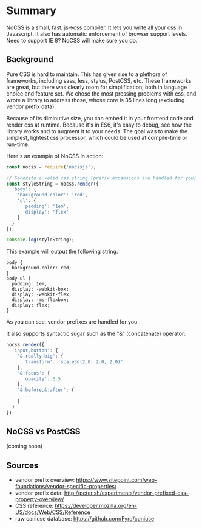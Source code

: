 # Summary
NoCSS is a small, fast, js->css compiler. It lets you write all your css in Javascript. It also has automatic enforcement of browser support levels. Need to support IE 8? NoCSS will make sure you do.

## Background
Pure CSS is hard to maintain. This has given rise to a plethora of frameworks, including sass, less, stylus, PostCSS, etc. These frameworks are great, but there was clearly room for simplification, both in language choice and feature set. We chose the most pressing problems with css, and wrote a library to address those, whose core is 35 lines long (excluding vendor prefix data).

Because of its diminutive size, you can embed it in your frontend code and render css at runtime. Because it's in ES6, it's easy to debug, see how the library works and to augment it to your needs. The goal was to make the simplest, lightest css processor, which could be used at compile-time or run-time.

Here's an example of NoCSS in action:

```javascript
const nocss = require('nocssjs');

// Generate a valid css string (prefix expansions are handled for you)
const styleString = nocss.render({
  'body': {
    'background-color': 'red',
    'ul': {
      'padding': '1em',
      'display': 'flex'
    }
  }
});

console.log(styleString);
```

This example will output the following string:

```
body {
  background-color: red;
}
body ul {
  padding: 1em,
  display: -webkit-box;
  display: -webkit-flex;
  display: -ms-flexbox;
  display: flex;
}
```

As you can see, vendor prefixes are handled for you.

It also supports syntactic sugar such as the "&" (concatenate) operator:

```javascript
nocss.render({
  'input,button': {
    '&.really-big': {
      'transform': 'scale3d(2.0, 2.0, 2.0)'
    },
    '&:focus': {
      'opacity': 0.5
    },
    '&:before,&:after': {
      ...
    }
  }
});
```

## NoCSS vs PostCSS
(coming soon)

## Sources
* vendor prefix overview: https://www.sitepoint.com/web-foundations/vendor-specific-properties/
* vendor prefix data: http://peter.sh/experiments/vendor-prefixed-css-property-overview/
* CSS reference: https://developer.mozilla.org/en-US/docs/Web/CSS/Reference
* raw caniuse database: https://github.com/Fyrd/caniuse
